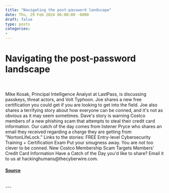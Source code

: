 ```yaml
---
title: "Navigating the post-password landscape"
date: Thu, 29 Feb 2024 06:00:00 -0000
draft: false
type: posts
categories: 
- 
---
```

# Navigating the post-password landscape

<br/>

<br/>
Mike Kosak, Principal Intelligence Analyst at LastPass, is discussing passkeys, threat actors, and Volt Typhoon. Joe shares a new free certification you could get if you are looking to get into the field. Joe also shares a terrifying story about how everyone can be conned, and it's not as obvious as it may seem sometimes. Dave's story is warning Costco members of a new phishing scam that attempts to steal their credit card information. Our catch of the day comes from listener Pryce who shares an email they received regarding a charge they are getting from "NortonLifeLock." Links to the stories: FREE Entry-level Cybersecurity Training + Certification Exam Put your smugness away. You are not too clever to be conned. New Costco Membership Scam Targets Members' Credit Card Information Have a Catch of the Day you'd like to share? Email it to us at hackinghumans@thecyberwire.com.

#### [Source](https://thecyberwire.com/podcasts/hacking-humans/279/notes)

<br/>
---

